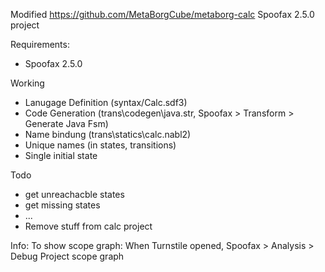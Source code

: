 Modified https://github.com/MetaBorgCube/metaborg-calc Spoofax 2.5.0 project

Requirements:
- Spoofax 2.5.0

Working
- Lanugage Definition (syntax/Calc.sdf3)
- Code Generation (trans\codegen\java.str, Spoofax > Transform > Generate Java Fsm)
- Name bindung  (trans\statics\calc.nabl2)
- Unique names (in states, transitions)
- Single initial state

Todo
- get unreachacble states
- get missing states
- ...
- Remove stuff from calc project

Info:
To show scope graph: When Turnstile opened, Spoofax > Analysis > Debug Project scope graph